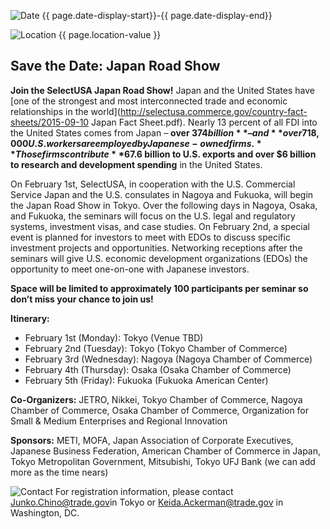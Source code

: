 
![Date](https://google.github.io/material-design-icons/action/svg/design/ic_event_24px.svg "Date") {{ page.date-display-start}}-{{ page.date-display-end}}

![Location](http://google.github.io/material-design-icons/social/svg/design/ic_location_city_24px.svg "Location") {{ page.location-value }}

## Save the Date: Japan Road Show

**Join the SelectUSA Japan Road Show!** Japan and the United States have [one of the strongest and most interconnected trade and economic relationships in the world](http://selectusa.commerce.gov/country-fact-sheets/2015-09-10 Japan Fact Sheet.pdf). Nearly 13 percent of all FDI into the United States comes from Japan – **over $374 billion** – and **over 718,000 U.S. workers are employed by Japanese-owned firms.** Those firms contribute **$67.6 billion to U.S. exports and over $6 billion to research and development spending** in the United States.  

On February 1st, SelectUSA, in cooperation with the U.S. Commercial Service Japan and the U.S. consulates in Nagoya and Fukuoka, will begin the Japan Road Show in Tokyo. Over the following days in Nagoya, Osaka, and Fukuoka, the seminars will focus on the U.S. legal and regulatory systems, investment visas, and case studies. On February 2nd, a special event is planned for investors to meet with EDOs to discuss specific investment projects and opportunities. Networking receptions after the seminars will give U.S. economic development organizations (EDOs) the opportunity to meet one-on-one with Japanese investors. 

**Space will be limited to approximately 100 participants per seminar so don’t miss your chance to join us!**

**Itinerary:** 
- February 1st (Monday): Tokyo (Venue TBD)
- February 2nd (Tuesday): Tokyo (Tokyo Chamber of Commerce)
- February 3rd (Wednesday): Nagoya (Nagoya Chamber of Commerce)
- February 4th (Thursday): Osaka (Osaka Chamber of Commerce)
- February 5th (Friday): Fukuoka (Fukuoka American Center)

**Co-Organizers:** JETRO, Nikkei, Tokyo Chamber of Commerce, Nagoya Chamber of Commerce, Osaka Chamber of Commerce, Organization for Small & Medium Enterprises and Regional Innovation

**Sponsors:** METI, MOFA, Japan Association of Corporate Executives, Japanese Business Federation, American Chamber of Commerce in Japan, Tokyo Metropolitan Government, Mitsubishi, Tokyo UFJ Bank (we can add more as the time nears)

![Contact](https://google.github.io/material-design-icons/action/svg/design/ic_question_answer_24px.svg "Contact") For registration information, please contact [Junko.Chino@trade.gov](mailto:junko.chino@trade.gov)in Tokyo or [Keida.Ackerman@trade.gov](mailto:keida.ackerman@trade.gov) in Washington, DC.

